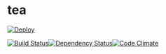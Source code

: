 # tea
[![Deploy](https://www.herokucdn.com/deploy/button.png)](https://heroku.com/deploy)

[![Build Status](https://travis-ci.org/onionSoup/tea.svg)](https://travis-ci.org/onionSoup/tea)[![Dependency Status](https://gemnasium.com/onionSoup/tea.svg)](https://gemnasium.com/onionSoup/tea)[![Code Climate](https://codeclimate.com/github/onionSoup/tea.png)](https://codeclimate.com/github/onionSoup/tea)
